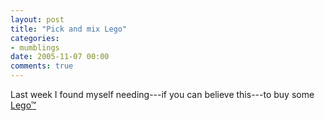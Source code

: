 ```yaml
---
layout: post
title: "Pick and mix Lego"
categories:
- mumblings
date: 2005-11-07 00:00
comments: true
---
```


<p>Last week I found myself needing---if you can believe this---to buy some <a href="http://www.lego.com:80/eng/products/Default.aspx">Lego&trade;


